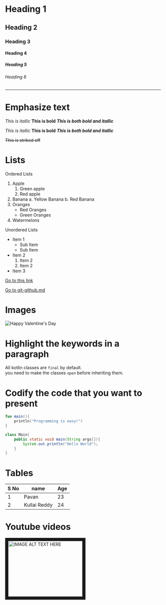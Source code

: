 # Heading 1
## Heading 2
### Heading 3
#### Heading 4
##### Heading 5
###### Heading 6

---

# Emphasize text
*This is itallic*
**This is bold**
***This is both bold and itallic***

_This is itallic_
__This is bold__
___This is both bold and itallic___

~~This is striked off~~

# Lists
Ordered Lists
1. Apple
    1. Green apple
    2. Red apple
2. Banana
    a. Yellow Banana
    b. Red Banana
3. Oranges
    - Red Oranges
    - Green Oranges
4. Watermelons

Unordered Lists
* Item 1
    * Sub Item
    * Sub Item
* Item 2
    1. Item 2
    2. Item 2
* Item 3

[Go to this link](https://github.com/adam-p/markdown-here/wiki/Markdown-Cheatsheet)

[Go to git-github.md](/git-github.md)

# Images

![Happy Valentine's Day](https://static.toiimg.com/thumb/msid-89540777,width-1070,height-580,imgsize-36896,resizemode-75,overlay-toi_sw,pt-32,y_pad-40/photo.jpg)

# Highlight the keywords in a paragraph

All kotlin classes are `final` by default. </br>you need to make the classes `open` before inheriting them. 

# Codify the code that you want to present
```Kotlin
fun main(){
    println("Programming is easy!")
}
```

```java
class Main{
    public static void main(String args[]){
        System.out.println("Hello World");
    }
}
```

# Tables

|S No| name| Age|
|---|---|---|
|1|Pavan|23|
|2|Kullai Reddy|24|

# Youtube videos

<a href="http://www.youtube.com/watch?feature=player_embedded&v=A8HvhQ4HnAk
" target="_blank"><img src="http://img.youtube.com/vi/A8HvhQ4HnAk/0.jpg" 
alt="IMAGE ALT TEXT HERE" width="240" height="180" border="10" /></a>

